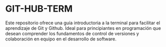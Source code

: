 # GIT-HUB-TERM
Este repositorio ofrece una guía introductoria a la terminal para facilitar el aprendizaje de Git y Github. Ideal para principiantes en programación que desean comprender los fundamentos de control de versiones y colaboración en equipo en el desarrollo de software.
